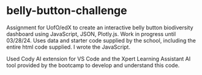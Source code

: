 # belly-button-challenge
Assignment for UofO/edX to create an interactive belly button biodiversity dashboard using JavaScript, JSON, Plotly.js.  Work in progress until 03/28/24.  Uses data and starter code supplied by the school, including the entire html code supplied.  I wrote the JavaScript.

Used Cody AI extension for VS Code and the Xpert Learning Assistant AI tool provided by the bootcamp to develop and understand this code.
